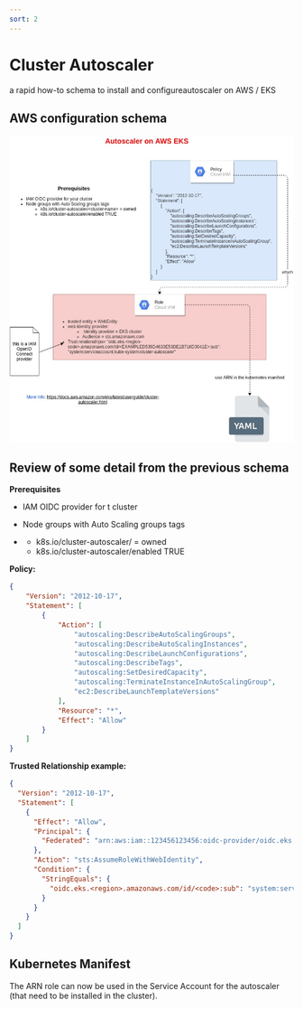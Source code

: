 ```yaml
---
sort: 2
---
```

# Cluster Autoscaler

a rapid how-to schema to install and configureautoscaler on AWS / EKS
## AWS configuration schema

![Cluster Autoscaler](./images/clusterautoscaler.jpg)

## Review of some detail from the previous schema

**Prerequisites**

- IAM OIDC provider for t cluster

- Node groups with Auto Scaling groups tags

- - k8s.io/cluster-autoscaler/<cluster-name> = owned
  - k8s.io/cluster-autoscaler/enabled TRUE



**Policy:**

```json
{
    "Version": "2012-10-17",
    "Statement": [
        {
            "Action": [
                "autoscaling:DescribeAutoScalingGroups",
                "autoscaling:DescribeAutoScalingInstances",
                "autoscaling:DescribeLaunchConfigurations",
                "autoscaling:DescribeTags",
                "autoscaling:SetDesiredCapacity",
                "autoscaling:TerminateInstanceInAutoScalingGroup",
                "ec2:DescribeLaunchTemplateVersions"
            ],
            "Resource": "*",
            "Effect": "Allow"
        }
    ]
}
```

**Trusted Relationship example:**
```json
{
  "Version": "2012-10-17",
  "Statement": [
    {
      "Effect": "Allow",
      "Principal": {
        "Federated": "arn:aws:iam::123456123456:oidc-provider/oidc.eks.<region>.amazonaws.com/id/<code>"
      },
      "Action": "sts:AssumeRoleWithWebIdentity",
      "Condition": {
        "StringEquals": {
          "oidc.eks.<region>.amazonaws.com/id/<code>:sub": "system:serviceaccount:kube-system:cluster-autoscaler"
        }
      }
    }
  ]
}
```



## Kubernetes Manifest

The ARN role can now be used in the Service Account for the autoscaler (that need to be installed in the cluster).